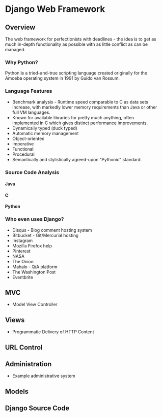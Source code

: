 # Django Web Framework
## Overview
The web framework for perfectionists with deadlines - the idea is to get as much in-depth functionality as possible with as little conflict as can be managed.
### Why Python?
Python is a tried-and-true scripting language created originally for the Amoeba operating system in 1991 by Guido van Rossum.
### Language Features
* Benchmark analysis - Runtime speed comparable to C as data sets increase, with markedly lower memory requirements than Java or other full VM languages.
* Known for available libraries for pretty much anything, often implemented in C which gives distinct performance improvements.
* Dynamically typed (duck typed)
* Automatic memory management
* Object-oriented
* Imperative
* Functional
* Procedural
* Semantically and stylistically agreed-upon "Pythonic" standard.
### Source Code Analysis
#### Java
#### C
#### Python
### Who even uses Django?
* Disqus - Blog comment hosting system
* Bitbucket - Git/Mercurial hosting
* Instagram
* Mozilla Firefox help
* Pinterest
* NASA
* The Onion
* Mahalo - Q/A platform
* The Washington Post
* Eventbrite
## MVC
* Model View Controller
## Views
* Programmatic Delivery of HTTP Content
## URL Control
## Administration
* Example administrative system
## Models
## Django Source Code
